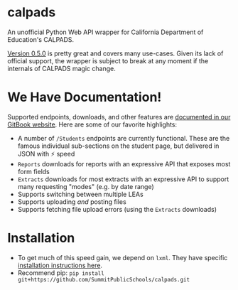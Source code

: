 # calpads
An unofficial Python Web API wrapper for California Department of Education's CALPADS.

[Version 0.5.0](https://github.com/yo-my-bard/calpads/tree/0.5.0) is pretty great and covers many use-cases. Given its lack of official support, the wrapper is subject to break at any moment if the internals of CALPADS magic change.

# We Have Documentation!
Supported endpoints, downloads, and other features are [documented in our GitBook website](https://summit-public-schools.gitbook.io/calpads-api/).
Here are some of our favorite highlights:
* A number of `/Students` endpoints are currently functional. These are the famous individual sub-sections on the student page, but delivered in JSON with ⚡️ speed
* `Reports` downloads for reports with an expressive API that exposes most form fields
* `Extracts` downloads for most extracts with an expressive API to support many requesting "modes" (e.g. by date range)
* Supports switching between multiple LEAs
* Supports uploading *and* posting files
* Supports fetching file upload errors (using the `Extracts` downloads)

# Installation
* To get much of this speed gain, we depend on `lxml`. They have specific [installation instructions here](https://lxml.de/installation.html).
* Recommend pip: `pip install git+https://github.com/SummitPublicSchools/calpads.git`
